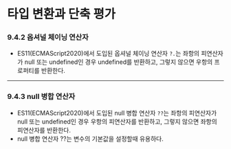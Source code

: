 # 타입 변환과 단축 평가  

### 9.4.2 옵셔널 체이닝 연산자
- ES11(ECMAScript2020)에서 도입된 옵셔널 체이닝 연산자 `?.`는 좌항의 피연산자가 null 또는 undefined인 경우 undefined를 반환하고, 그렇지 않으면 우항의 프로퍼티를 반환한다.
***

### 9.4.3 null 병합 연산자
- ES11(ECMAScript2020)에서 도입된 null 병합 연산자 `??`는 좌항의 피연산자가 null 또는 undefined인 경우 우항의 피연산자를 반환하고, 그렇지 않으면 좌항의 피연산자를 반환한다.
- null 병합 연산자 ??는 변수의 기본값을 설정할때 유용하다.
